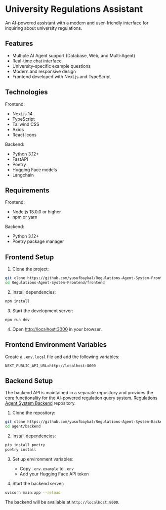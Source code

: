 # University Regulations Assistant

An AI-powered assistant with a modern and user-friendly interface for inquiring about university regulations.

## Features

- Multiple AI Agent support (Database, Web, and Multi-Agent)
- Real-time chat interface
- University-specific example questions
- Modern and responsive design
- Frontend developed with Next.js and TypeScript

## Technologies

Frontend:
- Next.js 14
- TypeScript
- Tailwind CSS
- Axios
- React Icons

Backend:
- Python 3.12+
- FastAPI
- Poetry
- Hugging Face models
- Langchain

## Requirements

Frontend:
- Node.js 18.0.0 or higher
- npm or yarn

Backend:
- Python 3.12+
- Poetry package manager

## Frontend Setup

1. Clone the project:
```bash
git clone https://github.com/yusufbaykal/Regulations-Agent-System-Frontend
cd Regulations-Agent-System-Frontend/frontend
```

2. Install dependencies:
```bash
npm install
```

3. Start the development server:
```bash
npm run dev

```

4. Open [http://localhost:3000](http://localhost:3000) in your browser.

## Frontend Environment Variables

Create a `.env.local` file and add the following variables:

```env
NEXT_PUBLIC_API_URL=http://localhost:8000
```

## Backend Setup

The backend API is maintained in a separate repository and provides the core functionality for the AI-powered regulation query system. [Regulations Agent System Backend](https://github.com/yusufbaykal/Regulations-Agent-System-Backend) repository.

1. Clone the repository:
```bash
git clone https://github.com/yusufbaykal/Regulations-Agent-System-Backend.git
cd agent/backend
```

2. Install dependencies:
```bash
pip install poetry
poetry install
```

3. Set up environment variables:
   - Copy `.env.example` to `.env`
   - Add your Hugging Face API token

4. Start the backend server:
```bash
uvicorn main:app --reload
```

The backend will be available at `http://localhost:8000`.

